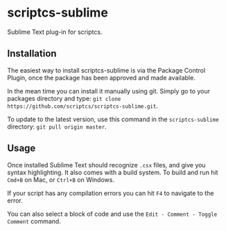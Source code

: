 scriptcs-sublime
================

Sublime Text plug-in for scriptcs.

## Installation
The easiest way to install scriptcs-sublime is via the Package Control Plugin, once the package has been approved and made available.

In the mean time you can install it manually using git. Simply go to your packages directory and type: ``git clone https://github.com/scriptcs/scriptcs-sublime.git``.

To update to the latest version, use this command in the ``scriptcs-sublime`` directory: ``git pull origin master``.

## Usage
Once installed Sublime Text should recognize ``.csx`` files, and give you syntax highlighting. It also comes with a build system. To build and run hit ``Cmd+B`` on Mac, or ``Ctrl+B`` on Windows.

If your script has any compilation errors you can hit ``F4`` to navigate to the error.

You can also select a block of code and use the ``Edit - Comment - Toggle Comment`` command.